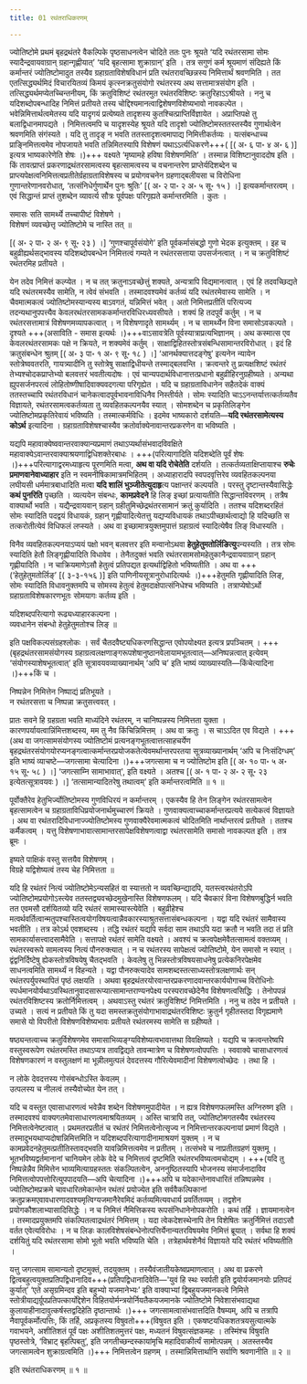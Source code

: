 ```yaml
---
title: 01 रथंतराधिकरणम्

---
```


ज्योतिष्टोमे प्रथमं बृहद्रथंतरे वैकल्पिके पृष्ठसाधनत्वेन चोदिते ततः पुनः श्रूयते ‘यदि रथंतरसामा सोमः स्यादैन्द्रवायवाग्रान् ग्रहान्गृह्णीयात्’ ‘यदि बृहत्सामा शुक्राग्रान्’ इति । तत्र सगुणं कर्म श्रूयमाणं संदिह्यते किं कर्मान्तरं ज्योतिष्टोमादुत तस्यैव ग्रहाग्रताविशेषविधानं प्रति रथंतरावच्छिन्नस्य निमित्तार्थं श्रवणमिति । तत एतत्सिद्ध्यर्थमिदं विचारयितव्यं किमयं कृत्स्नक्रतुसंयोगो रथंतरस्य अथ सत्तामात्रसंयोग इति । तत्सिद्ध्यर्थमप्येतच्चिन्तनीयम्, किं क्रतुविशिष्टं रथंतरमुत रथंतरविशिष्टः क्रतुरिहाऽऽश्रीयते । ननु च यदिशब्दोपबन्धादिह निमित्तं प्रतीयते तस्य चोद्दिश्यमानत्वाद्विशेषणविशेष्यभावो नावकल्पेत । भवेन्निमित्तार्थत्वमेतस्य यदि यादृगयं प्रत्येष्यते तादृशस्य कुतश्चित्प्राप्तिर्विज्ञायेत । अप्राप्तिपक्षे तु बलाद्विधानमापद्यते । निमित्तत्वमपि च यादृशस्येह श्रूयते यदि तादृशो ज्योतिष्टोमस्ततस्तस्यैव गुणार्थत्वेन श्रवणमिति संगंस्यते । यदि तु तादृङ् न भवति ततस्तादृशत्वमापाद्य निमित्तीकर्तव्यः । यत्संबन्धाच्च प्राङ्निमित्तत्वमेव नोपजायते भवति तन्निमितस्यापि विशेषणं यथाऽऽर्त्यधिकरणे+++( \[( अ॰ ६ पा॰ ४ अ॰ ६ )\]  इत्यत्र भाष्यकारेणेति शेषः ।)+++ वक्ष्यते ‘मृष्यामहे हविषा विशेषणमिति’ । तस्मान्न विशिष्टानुवाददोष इति । किं तावत्प्राप्तं प्रकरणाद्रथंतरसामत्वस्य बृहत्सामत्वस्य च वचनान्तरेण प्राप्तेर्यदिशब्देन च प्राप्त्यपेक्षत्वनिमित्तत्वप्रतीतेर्ग्रहाग्रताविशेषस्य च प्रयोगवचनेन ग्रहणाद्बलीयसा च विरोधिना गुणान्तरेणानवरोधात्, ‘तत्संनिधेर्गुणार्थेन पुनः श्रुतिः’ \[( अ॰ २ पा॰ २ अ॰ ५ सू॰ १५ ) ।\]  इत्यकर्मान्तरत्वम् । एवं सिद्धान्तं प्राप्तं तुशब्देन व्यावर्त्य सौत्रः पूर्वपक्षः परिगृह्यते कर्मान्तरमिति । कुतः ।

समासः सति सामर्थ्ये तच्चापीष्टं विशेषणे ।  
विशेषणं व्यवच्छेत्तृ ज्योतिष्टोमे च नास्ति तत् ॥  


 \[( अ॰ २ पा॰ २ अ॰ ९ सू॰ २३ ) ।\] ‘गुणश्चापूर्वसंयोगे’ इति पूर्वकर्मासंबद्धो गुणो भेदक इत्युक्तम् । इह च बहुव्रीह्यर्थसद्भावस्य यदिशब्दोपबन्धेन निमित्तत्वं गम्यते न रथंतरसत्ताया उपसर्जनत्वात् । न च क्रतुविशिष्टं रथंतरमिह प्रतीयते ।

येन तदेव निमित्तं कल्प्येत । न च तत् क्रतुनाऽवच्छेत्तुं शक्यते, अन्यत्रापि विद्यमानत्वात् । एवं हि तदवच्छिद्यते यदि रथंतरमस्यैव सामेति, न त्वेवं संभवति । तस्मादवश्यमेवं कर्तव्यं यदि रथंतरमेवास्य सामेति । न चैवमात्मकत्वं ज्योतिष्टोमस्यान्यस्य बाऽवगतं, यन्निमित्तं भवेत् । अतो निमित्तप्रतीतिं परित्यज्य तदन्यथानुपपत्त्यैव केवलरथंतरसामककर्मान्तरविधिरध्यवसीयते । शक्यं हि तदपूर्वं कर्तुम् । न च रथंतरसत्तामात्रं विशेषणमव्यापकत्वात् । न विशेषणादृते सामर्थ्यम् । न च सामर्थ्येन विना समासोऽवकल्पते । दृश्यते +++(असाविति - समास इत्यर्थः ।)+++वाऽसावत्रेति पूर्वस्यात्राप्रत्यभिज्ञानम् । अथ कस्मात्स एव केवलरथंतरसामकः पक्षे न क्रियते, न शक्यमेवं कर्तुम् । साक्षाद्विहितस्तोत्रसंबन्धिसामान्तरविरोधात् । इदं हि क्रतुसंबन्धेन श्रुतम्  \[( अ॰ ३ पा॰ १ अ॰ ९ सू॰ १८ ) ।\] ‘आनर्थक्यात्तदङ्गेषु’ इत्यनेन न्यायेन स्तोत्रेष्ववतरति, गायत्र्यादीनि तु स्तोत्रेषु साक्षाद्विधीयन्ते तस्माद्बलवन्ति । क्रत्वन्तरे तु प्रत्यक्षशिष्टं रथंतरं तेभ्यश्चोदकप्राप्तेभ्यो बलवत्तरं भवतीत्यदोषः । एवं चान्यपदार्थविधानात्तत्प्रधानो बहुव्रीहिरनुग्रहीष्यते । अन्यथा ह्युपसर्जनपरत्वं लोहितोष्णीषादिवाक्यवदगत्या परिगृह्येत । यदि च ग्रहाग्रताविधानेन सहैतदेकं वाक्यं ततस्तच्चापि रथंतरविधानं चानेकत्वादपूर्वभावनाविधिनैव निस्तीर्यते । सोमः स्यादिति चाऽऽनन्तर्यात्तत्कर्तव्यतैव विज्ञायते, रथंतरसामत्वकर्तव्यता तु व्यवहितकल्पनयैव स्यात् । सोमशब्देन च प्रकृतिलिङ्गेन ज्योतिष्टोमप्रकृतिरेवायं भविष्यति । तस्मात्कर्मविधिः । इदमेव भाष्यकारो दर्शयति—**यदि रथंतरसामेत्यस्य कोऽर्थ** इत्यादिना । ग्रहाग्रताविशेषश्चास्यैव क्रतोर्वाक्येनावान्तरप्रकरणेन वा भविष्यति ।

यद्यपि महावाक्येष्ववान्तरवाक्यान्यप्रमाणं तथाऽप्यर्थासंभवादविवक्षिते महावाक्येऽवान्तरवाक्याश्रयणाद्विधिशक्तेरबाधः । +++(परित्यागादिति यदिशब्देति पूर्वं शेषः ।)+++परित्यागाद्वरमध्याहृत्य पूरणमिति मत्वा, **अथ वा यदि रोचेतेति** दर्शयति । तत्कर्तव्यताक्षिप्तायाश्च **रुचेः प्रमाणवानेवाध्याहार** इति न स्वमनीषिकामात्रमभिहितम् । अध्याहारादपि स्वपदवृत्तिरेव व्यवहितकल्पनया लघीयसी धर्ममात्रबाधादिति मत्वा **यदि शालिं भुञ्जीतेत्युदाहृ**त्य पक्षान्तरं कल्पयति । परस्तु दृष्टान्तस्यैवासिद्धेः **कथं पुनरिति** पृच्छति । व्यत्ययेन संबन्धः, **कामप्रवेदने** हि लिङ् इच्छां प्रत्यायतीति सिद्धान्तविवरणम् । तत्रैष वाक्यार्थो भवति । यद्यैन्द्रवायवान् ग्रहान् ग्रहीतुमिच्छेद्रथंतरसामानं क्रतुं कुर्यादिति । ततश्च यदिशब्दरहितं सोमः स्यादिति पदद्वयं विधायकं, ग्रहान् गृह्णीयादित्येतत्तु यद्यप्यविधायकं तथाऽपीच्छार्थत्वाद्यो हि यदिच्छति स तत्करोतीत्येवं विधिफलं लप्स्यते । अथ वा इच्छामात्रयुक्तमुपात्तं ग्रहाग्रत्वं स्यादित्येषैव लिङ् विधास्यति ।

विनैव व्यवहितकल्पनयाऽप्ययं पक्षो भवन् बलवत्तर इति मन्वानोऽथवा **हेतुहेतुमतोर्लिङित्यु**पन्यस्यति । तत्र सोमः स्यादिति हेतौ लिङ्गृह्णीयादिति विधावेव । तेनैतदुक्तं भवति रथंतरसामसोमहेतुकानैन्द्रवायवाग्रान् ग्रहान् गृह्णीयादिति । न चाक्रियमाणेऽसौ हेतुत्वं प्रतिपद्यत इत्यर्थाद्विहितो भविष्यतीति । अथ वा +++(‘हेतुहेतुमतोर्लिङ्’  \[( ३-३-१५६ )\]  इति पाणिनीयसूत्रानुरोधादित्यर्थः ।)+++हेतुमति गृह्णीयादिति लिङ्, सोमः स्यादिति विधावनुक्तमपि च सोमस्य हेतुत्वं हेतुमदाक्षेपात्संनिधेश्च भविष्यति । तत्राप्येषोऽर्थो ग्रहाग्रताविशेषकारणभूतः सोमयागः कर्तव्य इति ।

यदिशब्दपरित्यागो रूढ्यध्याहारकल्पना ।  
व्यवधानेन संबन्धो हेतुहेतुमतोश्च लिङ् ॥  


इति पक्षविकल्पसंग्रहश्लोकः । सर्वं चैतदवैष्ट्यधिकरणसिद्धान्त एवोपयोक्ष्यत इत्यत्र प्रपञ्चितम् । +++(बृहद्रथंतरसामसंयोगस्य ग्रहाग्रत्वलक्षणाङ्गरूपशेषानुष्ठानवेलायामभूतत्वात्—अनिष्पन्नत्वात् इत्येवम् ‘संयोगस्याशेषभूतत्वात्’ इति सूत्रावयवव्याख्यानार्थम् ‘अपि च’ इति भाष्यं व्याख्यास्यति—किंचेत्यादिना ।)+++किं च ।

निष्पन्नेन निमित्तेन निष्पाद्यं प्रतिभूयते ।  
न रथंतरसत्ता च निष्पन्ना क्रतुसत्त्ववत् ।  


प्रातः सवने हि ग्रहग्रता भवति माध्यंदिने रथंतरम्, न चानिष्पन्नस्य निमित्तता युक्ता । कारणपर्यायत्वान्निंमित्तशब्दस्य, मम तु नैव किंचिन्निमित्तम् । अथ वा क्रतुः । स चाऽऽदित एव विद्यते । +++(अथ वा जगत्सामसंयोगस्य ज्योतिष्टोमं प्रत्यनङ्गभूतत्वात्तत्साहचर्येण बृहद्रथंतरसंयोगयोरप्यनङ्गत्वात्कर्मान्तरप्रयोजकतेत्येवमर्थान्तरपरतया सूत्रव्याख्यानार्थम् ‘अपि च निःसंदिग्धम्’ इति भाष्यं व्याचष्टे—जगत्सामा चेत्यादिना ।)+++जगत्सामा च न ज्योतिष्टोम इति  \[( अ॰ १० पा॰ ५ अ॰ १५ सू॰ ५८ ) ।\] ‘जगत्साम्नि सामाभावात्', इति वक्ष्यते । अतश्च  \[( अ॰ १ पा॰ २ अ॰ २ सू॰ २३ इत्येतत्सूत्रावयवः ) ।\] ‘तत्सामान्यादितरेषु तथात्वम्’ इति कर्मान्तरत्वमिति ॥ १ ॥

पूर्वोक्तैरेव हेतुभिर्ज्योतिष्टोमस्य गुणविधिरयं न कर्मान्तरम् । एकस्यैव हि तेन लिङ्गेन रथंतरसामत्वेन बृहत्सामत्वेन च ग्रहाग्रताविधिप्रयोजनार्थमुच्चारणं क्रियते । गुणवाक्यत्वाच्चाकर्मान्तरप्रत्यये सत्येकत्वं विज्ञायते । अथ वा रथंतरादिविधानाज्ज्योतिष्टोमस्य गुणवाक्यैरेवमात्मकत्वं चोदितमिति नार्थान्तरत्वं प्रतीयते । ततश्च कर्मैकत्वम् । यत्तु विशेषणाभावात्सामान्तरसापेक्षविशेषणत्वाद्वा रथंतरसामेति समासो नावकल्पत इति । तत्र ब्रूमः ।

इष्यते पाक्षिकं वस्तु सत्तयैव विशेषणम् ।  
विग्रहे यद्विशेष्यत्वं तस्य चेह निमित्तता ॥  


यदि हि रथंतरं नित्यं ज्योतिष्टोमेऽन्यसहितं वा स्यात्ततो न व्यवच्छिन्द्यादपि, यतस्त्वरथंतरोऽपि ज्योतिष्टोमप्रयोगोऽस्त्येव ततस्तद्व्यवच्छेदमुखेनास्ति विशेषणफलम् । यदि चैवकारं विना विशेषणबुद्धिर्न भवति तत एवमसौ दर्शयितव्यो यदि रथंतरं सामास्यास्त्येवेति । बहुव्रीहेश्च मत्वर्थवर्तित्वान्मतुपश्चास्तित्वयोगविषयत्वान्नैवकारस्याश्रुतसत्तासंबन्धकल्पना । यद्वा यदि रथंतरं सामैवास्य भवतीति । तत्र कोऽर्थ एवशब्दस्य । तद्धि रथंतरं यद्यपि सर्वदा साम तथाऽपि यदा क्रतौ न भवति तदा तं प्रति सामकार्यासत्त्वादसामैवेति । सत्तापक्षे रथंतरं सामेति वक्ष्यते । अवश्यं च क्रत्वपेक्षमेवैतत्सामत्वं वक्तव्यम् । रथंतरस्वरूपे सामत्वस्य नित्यं पौनरुक्त्यात् । न च रथंतरस्य सापेक्षत्वं ज्योतिष्टोमे, येन समासो न स्यात् । द्वंद्वनिर्दिष्टेषु ह्येकस्तोत्रविषयेषु चैतद्भवति । केवलेषु तु भिन्नस्तोत्रविषयसाधनेषु प्रत्येकनिरपेक्षमेव साधनत्वमिति सामर्थ्यं न विहन्यते । यद्वा पौनरुक्त्यादेव सामशब्दस्तत्साध्यस्तोत्रलक्षणार्थः सन् रथंतरपर्युपस्थापितं पृष्ठं लक्षयति । अथवा बृहद्रथंतरयोरवान्तरप्रकरणादवान्तरकार्ययोगाच्च विरोधिनोः स्पर्धमानयोर्यथाऽवस्थितानुवादसारूप्यात्सामान्तराण्यनपेक्ष्य परस्परावच्छेदेनैव विशेषणत्वसिद्धिः । तेनोपपन्नं रथंतरविशिष्टस्य क्रतोर्निमित्तत्वम् । अथवाऽस्तु रथंतरं क्रतुविशिष्टं निमित्तमिति । ननु च तदेव न प्रतीयते । उच्यते । सत्यं न प्रतीयते किं तु यदा समस्तक्रतुसंयोगाभावाद्रथंतरविशिष्टः क्रुतुर्न गृहीतस्तदा विगृह्यमाणे समासे यो विपरीतो विशेषणविशेष्यभावः प्रतीयते रथंतरमस्य सामेति स ग्रहीष्यते ।

षष्ठ्यन्तत्वाच्च क्रतुर्विशेषणमेव समासाभिव्यङ्ग्यविशेष्यत्वभावात्तथा विवक्षिष्यते । यद्यपि च क्रत्वन्तरेष्वपि वस्तुस्वरूपेण रथंतरमस्ति तथाऽप्यत्र तावद्विद्यते तावन्मात्रेण च विशेषणत्वोपपत्तिः । स्ववाक्ये चासाधारणत्वं विशेषणकारणं न वस्तुलक्षणं मा भून्नीलमुत्पलं देवदत्तस्य गौरित्येवमादीनां विशेषणत्वोच्छेदः । तथा हि ।

न लोके देवदत्तस्य गोसंबन्धोऽस्ति केवलम् ।  
उत्पलस्य च नीलत्वं तस्यैवोच्येत येन तत् ।  


यदि च वस्तुत एवासाधारणत्वं भवेन्नैव शब्देन विशेषणमुपादीयेत । न ह्यत्र विशेषणफलमस्ति अग्निरुष्ण इति । तस्मादवश्यं वाक्यगतमेवासाधारणत्वमाश्रयितव्यम् । अस्ति चात्रापि तत्, ज्योतिष्टोमगतस्यैव रथंतरस्य निमित्तत्वेनेष्टत्वात् । प्रथमतरप्रतीतं च रथंतरं निमित्तत्वेनोत्सृज्य न निमित्तान्तरकल्पनायां प्रमाणं विद्यते । तस्मादुभयथाप्यदोषान्निमित्तमिति न यदिशब्दपरित्यागादीनामाश्रयणं युक्तम् । न च कामप्रवेदनहेतुमत्प्रतीतिस्तावद्भवति यावन्निमित्तत्वमेव न प्रतीतम् । तत्संभवे च नाप्रतीतग्रहणं युक्तमू । भूतभविष्यद्वर्तमानानां चानियमेन लोके वेदे च निमित्तत्वं दृष्टमिति रथंतरभविष्यत्वमचोद्यम् । +++(यदि तु निष्पन्नेन्नैव मिमित्तेन भाव्यमित्याग्रहस्ततः संकल्पितत्वेन, अननुष्ठितस्यापि भोजनस्य संमार्जनादाविव निमित्तत्वोपपत्तोरित्युपपादयति—अपि चेत्यादिना ।)+++अपि च यदेकान्तेनावधारितं तन्निष्पन्नमेव । ज्योतिष्टोमप्रक्रमे चावधारितमेकान्तेन रथंतरं प्रयोज्येत इति सर्ववैकल्पिकानां क्रतुप्रक्रमएवावधारणादवश्यमृत्विग्यजमानैरेवमिदं कर्तव्यमित्यवधार्य प्रवर्तितव्यम् । तद्वशेन प्रयोगकौशलाभ्यासादिसिद्धेः । न च निमित्तं नैमित्तिकस्य रूपसंनिधानेनोपकरोति । कथं तर्हि । ज्ञायमानत्वेन । तस्मादप्रयुक्तमपि संकल्पितत्वाद्रथंतरं निमित्तम् । यदा त्वेकदेशस्थेनापि तेन विशेषितः क्रतुर्निमित्तं तदाऽसौ वर्तत एवेत्यविरोधः । न च लिङः कालविशेषसंबन्धेनोत्पत्तिर्येनान्यतरविषयमेव निमित्तं ब्रूयात् । सर्वथा हि शक्यं दर्शयितुं यदि रथंतरसामा सोमो भूतो भवति भविष्यति चेति । तत्रेहार्थवशेनैवं विज्ञायते यदि रथंतरं भविष्यतीति ।

यत्तु जगत्साम सामान्यतो दृष्टमुक्तं, तदयुक्तम् । तस्यैवंजातीयकेष्वप्रमाणत्वात् । अथ वा प्रकरणे द्वित्वबहुत्वयुक्तप्रतिपद्विधानादिव+++(प्रतिपद्विधानादिवेति—'युवं हि स्थः स्वर्पती इति द्वयोर्यजमानयोः प्रतिपदं कुर्यात्’ ‘एते असृग्रमिन्दव इति बहुभ्यो यजमानेभ्यः’ इति वाक्याभ्यां द्विबहुयजमानकत्वे निमित्ते स्तोत्रीयाद्यर्ग्रूपप्रतिपत्कार्योद्देशेन विहितयोर्मन्त्रयोर्नियतैकयजमानके ज्योतिष्टोमे निवेशासंभवाद्यथा कुलायाहीनादावुत्कर्षस्तद्वदिहेति दृष्ठान्तार्थः ।)+++ जगत्सामत्वासंभवात्तदिति वैषम्यम्, अपि च तत्रापि नैवापूर्वकर्मोत्पत्तिः, किं तर्हि, अप्रकृतस्य विषुवतो+++(विषुवत इति । एकषष्टयधिकशतत्रयसुत्यात्मके गवाभयने, अशीतिशतं पूर्वं पक्षः अशीतिशतमुत्तरं पक्षः, मध्यतनं विषुवत्संज्ञकमहः । तस्मिंश्च विषुवति पृष्ठस्तोत्रे, ‘विभ्राट् बृहत्पिबतु’, इति जगतीच्छन्दस्कायांमृचि महादिवाकीर्त्यं सामोत्पन्नम् । अतस्तस्यैव जगत्सामत्वेन शुक्राग्रत्वमिति ।)+++ निमित्तत्वेन ग्रहणम् । तस्मान्निमित्तार्थानि सर्वाणि श्रवणानीति ॥ २ ॥

इति रथंतराधिकरणम् ॥ १ ॥
